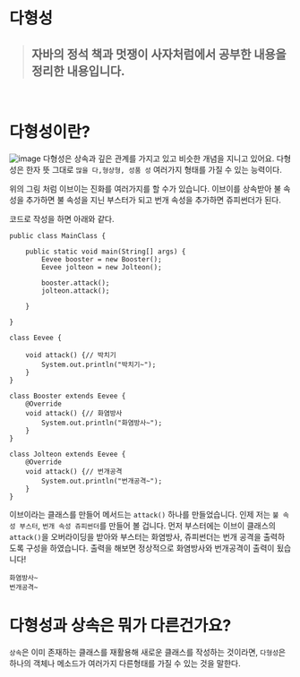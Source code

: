 # 다형성
>## 자바의 정석 책과 멋쟁이 사자처럼에서 공부한 내용을 정리한 내용입니다.

&nbsp;
# 다형성이란?
![image](https://user-images.githubusercontent.com/76811495/236622221-19e084dc-bf77-4ddf-a8fe-8fbd0354b774.png)
다형성은 상속과 깊은 관계를 가지고 있고 비슷한 개념을 지니고 있어요.
다형성은 한자 뜻 그대로 `많을 다,형상형, 성품 성` 여러가지 형태를 가질 수 있는 능력이다.

위의 그림 처럼 이브이는 진화를 여러가지를 할 수가 있습니다. 이브이를 상속받아 불 속성을 추가하면 불 속성을 지닌 부스터가 되고 번개 속성을 추가하면 쥬피썬더가 된다.

코드로 작성을 하면 아래와 같다.

```
public class MainClass {

	public static void main(String[] args) {
		Eevee booster = new Booster();
		Eevee jolteon = new Jolteon();
		
		booster.attack();
		jolteon.attack();

	}

}

class Eevee {

	void attack() {// 박치기
		System.out.println("박치기~");
	}
}

class Booster extends Eevee {
	@Override
	void attack() {// 화염방사
		System.out.println("화염방사~");
	}
}

class Jolteon extends Eevee {
	@Override
	void attack() {// 번개공격
		System.out.println("번개공격~");
	}
}
```
이브이라는 클래스를 만들어 메서드는 `attack()` 하나를 만들었습니다.
인제 저는 `불 속성 부스터`, `번개 속성 쥬피썬더`를 만들어 볼 겁니다.
먼저 부스터에는 이브이 클래스의 `attack()`을 오버라이딩을 받아와 부스터는 화염방사, 쥬피썬더는 번개 공격을 출력하도록 구성을 하였습니다.
출력을 해보면 정상적으로 화염방사와 번개공격이 출력이 됬습니다!

```
화염방사~
번개공격~

```
 
 # 다형성과 상속은 뭐가 다른건가요?
 `상속`은 이미 존재하는 클래스를 재활용해 새로운 클래스를 작성하는 것이라면, `다형성`은 하나의 객체나 메소드가 여러가지 다른형태를 가질 수 있는 것을 말한다.

